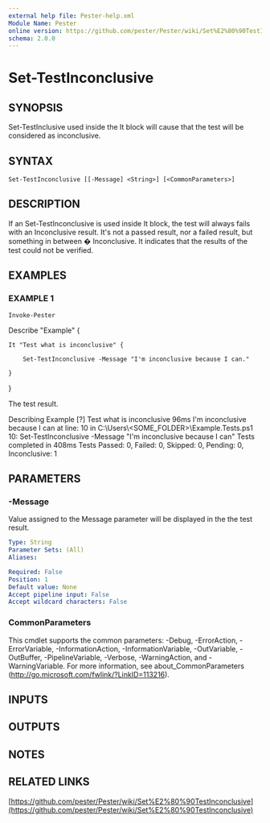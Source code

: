 ```yaml
---
external help file: Pester-help.xml
Module Name: Pester
online version: https://github.com/pester/Pester/wiki/Set%E2%80%90TestInconclusive
schema: 2.0.0
---
```


# Set-TestInconclusive

## SYNOPSIS
Set-TestInclusive used inside the It block will cause that the test will be
considered as inconclusive.

## SYNTAX

```
Set-TestInconclusive [[-Message] <String>] [<CommonParameters>]
```

## DESCRIPTION
If an Set-TestInconclusive is used inside It block, the test will always fails
with an Inconclusive result.
It's not a passed result, nor a failed result,
but something in between � Inconclusive.
It indicates that the results
of the test could not be verified.

## EXAMPLES

### EXAMPLE 1
```
Invoke-Pester
```

Describe "Example" {

    It "Test what is inconclusive" {

        Set-TestInconclusive -Message "I'm inconclusive because I can."

    }

}

The test result.

Describing Example
\[?\] Test what is inconclusive 96ms
  I'm inconclusive because I can
  at line: 10 in C:\Users\\\<SOME_FOLDER\>\Example.Tests.ps1
  10:         Set-TestInconclusive -Message "I'm inconclusive because I can"
Tests completed in 408ms
Tests Passed: 0, Failed: 0, Skipped: 0, Pending: 0, Inconclusive: 1

## PARAMETERS

### -Message
Value assigned to the Message parameter will be displayed in the the test result.

```yaml
Type: String
Parameter Sets: (All)
Aliases:

Required: False
Position: 1
Default value: None
Accept pipeline input: False
Accept wildcard characters: False
```

### CommonParameters
This cmdlet supports the common parameters: -Debug, -ErrorAction, -ErrorVariable, -InformationAction, -InformationVariable, -OutVariable, -OutBuffer, -PipelineVariable, -Verbose, -WarningAction, and -WarningVariable. For more information, see about_CommonParameters (http://go.microsoft.com/fwlink/?LinkID=113216).

## INPUTS

## OUTPUTS

## NOTES

## RELATED LINKS

[https://github.com/pester/Pester/wiki/Set%E2%80%90TestInconclusive](https://github.com/pester/Pester/wiki/Set%E2%80%90TestInconclusive)

